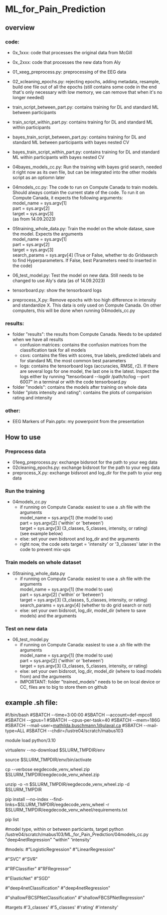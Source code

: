 # ML_for_Pain_Prediction

## overview
### code: 
- 0x_1xxx: code that processes the original data from McGill
- 0x_2xxx: code that processes the new data from Aly
  
- 01_xeeg_preprocess.py: preprocessing of the EEG data
- 02_xcleaning_epochs.py: rejecting epochs, adding metadata, resample, build one file out of all the epochs (still contains some code in the end that's only necessary with low memory, we can remove that when it's no longer needed)
- train_script_between_part.py: contains training for DL and standard ML between participants
- train_script_within_part.py: contains training for DL and standard ML within participants
- bayes_train_script_between_part.py: contains training for DL and standard ML between participants with bayes nested CV
- bayes_train_script_within_part.py: contains training for DL and standard ML within participants with bayes nested CV
- 04bayes_models_cc.py: Run the training with bayes grid search, needed it right now as its own file, but can be integrated into the other models script as an optiomn later
- 04models_cc.py: The code to run on Compute Canada to train models. Should always contain the current state of the code. To run it on Compute Canada, it expects the following arguments:\
    model_name = sys.argv[1]\
    part = sys.argv[2]\
    target = sys.argv[3]\
  (as from 14.09.2023)
- 05training_whole_data.py: Train the model on the whole datase, save the model. Expects the arguments\
    model_name = sys.argv[1]\
    part = sys.argv[2]\
    target = sys.argv[3]\
    search_params = sys.argv[4] (True or False, whether to do Gridsearch to find Hyperparameters. If False, best Parameters need to inserted in the code)
- 06_test_model.py: Test the model on new data. Still needs to be changed to use Aly's data (as of 14.09.2023)
- tensorboard.py: show the tensorboard logs
- preprocess_X.py: Remove epochs with too high difference in intensity and standardize X. This data is only used on Compute Canada. On other computers, this will be done when running 04models_cc.py

### results:
- folder "results": the results from Compute Canada. Needs to be updated when we have all results
    - confusion matrices: contains the confusion matrices from the classification task for all models
    - csvs: contains the files with scores, true labels, predicted labels and for standard ML the most common best parameters
    - logs: contains the tensorboard logs (accuracies, RMSE, r2). If there are several logs for one model, the last one is the latest. Inspect the logs either by running "tensorboard --logdir /path/to/log --port 6007" in a terminal or with the code tensorboard.py
- folder "models": contains the models after training on whole data
- folder "plots intensity and rating": contains the plots of comparision rating and intensity

### other:
- EEG Markers of Pain.pptx: my powerpoint from the presentation

## How to use
### Preprocess data
- 01eeg_preprocess.py: exchange bidsroot for the path to your eeg data
- 02cleaning_epochs.py: exchange bidsroot for the path to your eeg data
- preprocess_X.py: exchange bidsroot and log_dir for the path to your eeg data

### Run the training
- 04models_cc.py
    - if running on Compute Canada: easiest to use a .sh file with the arguments\
    model_name = sys.argv[1] (the model to use)\
    part = sys.argv[2] ('within' or 'between')\
    target = sys.argv[3] (3_classes, 5_classes, intensity, or rating)\
    (see example below)
    - else: set your own bidsroot and log_dir and the arguments
    - right now, the code sets target = 'intensity' or '3_classes' later in the code to prevent mix-ups

### Train models on whole dataset
- 05training_whole_data.py
    - if running on Compute Canada: easiest to use a .sh file with the arguments\
    model_name = sys.argv[1] (the model to use)\
    part = sys.argv[2] ('within' or 'between')\
    target = sys.argv[3] (3_classes, 5_classes, intensity, or rating)\
    search_params = sys.argv[4] (whether to do grid search or not)
    - else: set your own bidsroot, log_dir, model_dir (where to save models) and the arguments

### Test on new data
- 06_test_model.py
    - if running on Compute Canada: easiest to use a .sh file with the arguments\
    model_name = sys.argv[1] (the model to use)\
    part = sys.argv[2] ('within' or 'between')\
    target = sys.argv[3] (3_classes, 5_classes, intensity, or rating)
    - else: set your own bidsroot,  log_dir, model_dir (where to load models from) and the arguments
    - IMPORTANT: folder "trained_models" needs to be on local device or CC, files are to big to store them on github

        
## example .sh file:   
#!/bin/bash
#SBATCH --time=3:00:00
#SBATCH --account=def-mpcoll
#SBATCH --gpus=1
#SBATCH --cpus-per-task=40
#SBATCH --mem=186G
#SBATCH --mail-user=mathilda.buschmann.1@ulaval.ca
#SBATCH --mail-type=ALL
#SBATCH --chdir=/lustre04/scratch/mabus103

module load python/3.10

virtualenv --no-download $SLURM_TMPDIR/env 

source $SLURM_TMPDIR/env/bin/activate

cp --verbose eegdecode_venv_wheel.zip $SLURM_TMPDIR/eegdecode_venv_wheel.zip

unzip -o -n $SLURM_TMPDIR/eegdecode_venv_wheel.zip -d $SLURM_TMPDIR

pip install --no-index --find-links=$SLURM_TMPDIR/eegdecode_venv_wheel -r $SLURM_TMPDIR/eegdecode_venv_wheel/requirements.txt

pip list

#model type, within or between particiants, target
python /lustre04/scratch/mabus103/ML_for_Pain_Prediction/04models_cc.py "deep4netRegression" "within" 'intensity'


#models:
#"LogisticRegression"
#"LinearRegression"

#"SVC"
#"SVR"

#"RFClassifier"
#"RFRegressor"

#"ElasticNet"
#"SGD"

#"deep4netClassification"
#"deep4netRegression"

#"shallowFBCSPNetClassification"
#"shallowFBCSPNetRegression"


#targets
#'3_classes'
#'5_classes'
#'rating'
#'intensity'


    
